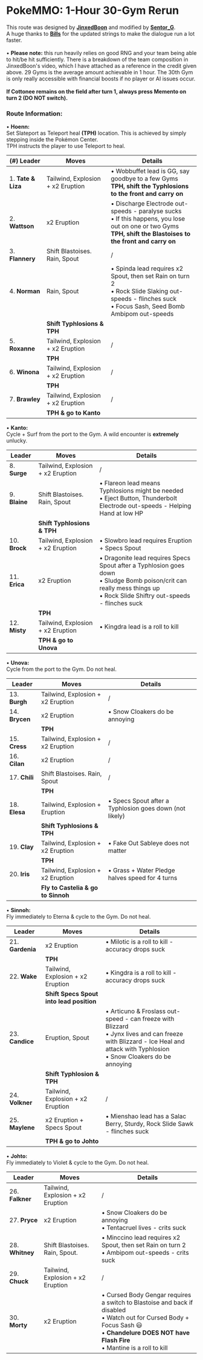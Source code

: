 # PokeMMO: 1-Hour 30-Gym Rerun
This route was designed by [**JinxedBoon**](https://youtu.be/fL9BZ5de6EA?si=wzOcVAtcpTSCy45O) and modified by [**Sentor_G**](https://www.twitch.tv/sentor_g).<br>
A huge thanks to [**Bills**](https://forums.pokemmo.com/index.php?%2Ftopic%2F161519-custom-string%F0%9F%87%BA%F0%9F%87%B8%F0%9F%87%AA%F0%9F%87%B8%F0%9F%87%AE%F0%9F%87%B9%F0%9F%87%AB%F0%9F%87%B7%F0%9F%87%A7%F0%9F%87%B7fastergyms-berrys-e4-region-speed-runlast-update-18-02-2024%2F) for the updated strings to make the dialogue run a lot faster.<br><br>
• **Please note:** this run heavily relies on good RNG and your team being able to hit/be hit sufficiently. There is a breakdown of the team composition in JinxedBoon's video, which I have attached as a reference in the credit given above. 29 Gyms is the average amount achievable in 1 hour. The 30th Gym is only really accessible with financial boosts if no player or AI issues occur.<br><br>**If Cottonee remains on the field after turn 1, always press Memento on turn 2 (DO NOT switch).**
### Route Information:<br>
• **Hoenn:**<br>
Set Slateport as Teleport heal **(TPH)** location. This is achieved by simply stepping inside the Pokémon Center.<br>TPH instructs the player to use Teleport to heal.

| (#) **Leader** | **Moves** | **Details** |
|-|-|-|
| 1. **Tate & Liza** | Tailwind, Explosion + x2 Eruption | • Wobbuffet lead is GG, say goodbye to a few Gyms<br>**TPH, shift the Typhlosions to the front and carry on** |
| 2. **Wattson** | x2 Eruption | • Discharge Electrode out-speeds - paralyse sucks<br>• If this happens, you lose out on one or two Gyms<br>**TPH, shift the Blastoises to the front and carry on** |
| 3. **Flannery** | Shift Blastoises. Rain, Spout | / |
| 4. **Norman** | Rain, Spout | • Spinda lead requires x2 Spout, then set Rain on turn 2<br>• Rock Slide Slaking out-speeds - flinches suck<br>• Focus Sash, Seed Bomb Ambipom out-speeds |
||**Shift Typhlosions & TPH**||
| 5. **Roxanne** | Tailwind, Explosion + x2 Eruption | / |
||**TPH**||
| 6. **Winona** | Tailwind, Explosion + x2 Eruption | / |
||**TPH**||
| 7. **Brawley** | Tailwind, Explosion + x2 Eruption | / |
||**TPH & go to Kanto**||

• **Kanto:**<br>
Cycle + Surf from the port to the Gym. A wild encounter is **extremely** unlucky.

| **Leader** | **Moves** | **Details** |
|-|-|-|
| 8. **Surge** | Tailwind, Explosion + x2 Eruption | / |
| 9. **Blaine** | Shift Blastoises. Rain, Spout | • Flareon lead means Typhlosions might be needed<br>• Eject Button, Thunderbolt Electrode out-speeds - Helping Hand at low HP |
||**Shift Typhlosions & TPH**||
| 10. **Brock** | Tailwind, Explosion + x2 Eruption | • Slowbro lead requires Eruption + Specs Spout |
| 11. **Erica** | x2 Eruption | • Dragonite lead requires Specs Spout after a Typhlosion goes down<br>• Sludge Bomb poison/crit can really mess things up<br>• Rock Slide Shiftry out-speeds - flinches suck |
||**TPH**||
| 12. **Misty** | Tailwind, Explosion + x2 Eruption | • Kingdra lead is a roll to kill |
||**TPH & go to Unova**||

• **Unova:**<br>
Cycle from the port to the Gym. Do not heal.

| **Leader** | **Moves** | **Details** |
|-|-|-|
| 13. **Burgh** | Tailwind, Explosion + x2 Eruption | / |
| 14. **Brycen** | x2 Eruption | • Snow Cloakers do be annoying |
||**TPH**||
| 15. **Cress** | Tailwind, Explosion + x2 Eruption | / |
| 16. **Cilan** | x2 Eruption | / |
| 17. **Chili** | Shift Blastoises. Rain, Spout | / |
||**TPH**||
| 18. **Elesa** | Tailwind, Explosion + Eruption | • Specs Spout after a Typhlosion goes down (not likely) |
||**Shift Typhlosions & TPH**||
| 19. **Clay** | Tailwind, Explosion + x2 Eruption | • Fake Out Sableye does not matter |
||**TPH**||
| 20. **Iris** | Tailwind, Explosion + x2 Eruption | • Grass + Water Pledge halves speed for 4 turns |
||**Fly to Castelia & go to Sinnoh**||

• **Sinnoh:**<br>
Fly immediately to Eterna & cycle to the Gym. Do not heal.

| **Leader** | **Moves** | **Details** |
|-|-|-|
| 21. **Gardenia** | x2 Eruption | • Milotic is a roll to kill - accuracy drops suck |
||**TPH**||
| 22. **Wake** | Tailwind, Explosion + x2 Eruption | • Kingdra is a roll to kill - accuracy drops suck |
||**Shift Specs Spout into lead position**||
| 23. **Candice** | Eruption, Spout | • Articuno & Froslass out-speed - can freeze with Blizzard<br>• Jynx lives and can freeze with Blizzard - Ice Heal and attack with Typhlosion<br>• Snow Cloakers do be annoying |
||**Shift Typhlosion & TPH**||
| 24. **Volkner** | Tailwind, Explosion + x2 Eruption | / |
| 25. **Maylene** | x2 Eruption + Specs Spout | • Mienshao lead has a Salac Berry, Sturdy, Rock Slide Sawk - flinches suck |
||**TPH & go to Johto**||

• **Johto:**<br>
Fly immediately to Violet & cycle to the Gym. Do not heal.

| **Leader** | **Moves** | **Details** |
|-|-|-|
| 26. **Falkner** | Tailwind, Explosion + x2 Eruption | / |
| 27. **Pryce** | x2 Eruption | • Snow Cloakers do be annoying<br>• Tentacruel lives - crits suck |
| 28. **Whitney** | Shift Blastoises. Rain, Spout. | • Minccino lead requires x2 Spout, then set Rain on turn 2<br>• Ambipom out-speeds - crits suck |
| 29. **Chuck** | Tailwind, Explosion + x2 Eruption | / |
| 30. **Morty** | x2 Eruption | • Cursed Body Gengar requires a switch to Blastoise and back if disabled<br>• Watch out for Cursed Body + Focus Sash 😃<br>• **Chandelure DOES NOT have Flash Fire**<br>• Mantine is a roll to kill|
